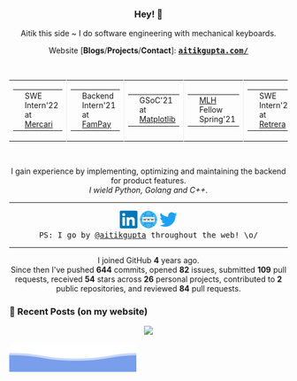 <h3 align="center"> Hey! 👋</h3>

<p align="center">
Aitik this side ~ I do software engineering with mechanical keyboards.
</p>

<p align="center">
Website [<b>Blogs</b>/<b>Projects</b>/<b>Contact</b>]:
<ins><samp><a href="https://aitikgupta.com/"> <b>aitikgupta.com/</b></a></samp></ins>
</p>
<br>

<table align="center">
  <tr>
    <td style="border-right: 1px solid #eeeeef;">
      <table>
        <tr>
          <td>
            <img alt="Mercari" title="Mercari" style="height:20px;" src="assets/mercari.png">
          </td>
          <td>
            SWE Intern'22 at <a href="">Mercari</a>
          </td>
        </tr>
      </table>
    </td>
    <td style="border-right: 1px solid #eeeeef;">
      <table>
        <tr>
          <td>
            <img alt="FamPay" title="FamPay" style="height:20px;" src="assets/fampay.webp">
          </td>
          <td>
            Backend Intern'21 at <a href="https://fampay.in/">FamPay</a>
          </td>
        </tr>
      </table>
    </td>
    <td style="border-right: 1px solid #eeeeef;">
      <table>
        <tr>
          <td>
            <img alt="GSoC" title="GSoC" style="height:20px;" src="assets/gsoc.webp">
          </td>
          <td>
            GSoC'21 at <a href="https://summerofcode.withgoogle.com/projects/#5941691627864064">Matplotlib</a>
          </td>
        </tr>
      </table>
    </td>
    <td style="border-right: 1px solid #eeeeef;">
      <table>
        <tr>
          <td>
            <img alt="MLH" title="MLH" style="height:20px;" src="assets/mlh.webp">
          </td>
          <td>
            <a href="http://fellowship.mlh.io/">MLH</a> Fellow Spring'21
          </td>
        </tr>
      </table>
    </td>
    <td style="border-right: 1px solid #eeeeef;">
      <table>
        <tr>
          <td>
            <img alt="Retrera" title="Retrera" style="height:20px;" src="assets/retrera.webp">
          </td>
          <td>
            SWE Intern'21 at <a href="https://retrera.com/">Retrera</a>
          </td>
        </tr>
      </table>
    </td>
    <td>
      <table>
        <tr>
          <td>
            <img alt="RapidQuest" title="RapidQuest" style="height:20px;" src="assets/rapidquest.webp">
          </td>
          <td>
            SWE Intern'20 at <a href="https://rapidquest.in/">RapidQuest</a>
          </td>
        </tr>
      </table>
    </td>
  </tr>
</table>
<br>

<p align="center">
I gain experience by implementing, optimizing and maintaining the backend for product features.<br>
<i>I wield Python, Golang and C++.</i>
</p><hr>
<p align="center">
<a href="https://linkedin.com/in/aitikgupta"><img alt="LinkedIn - /aitikgupta" title="LinkedIn - /aitikgupta" height="32" width="32" src="assets/linkedin.svg"></a>
<a href="https://aitikgupta.com/"><img alt="Personal Website - Aitik Gupta" title="Personal Website - Aitik Gupta" height="32" width="32" src="assets/internet.svg"></a>
<a href="https://twitter.com/aitikgupta"><img alt="Twitter - /aitikgupta" title="Twitter - /aitikgupta" height="32" width="32" src="assets/twitter.svg"></a><br/>
<samp>PS: I go by <ins>@aitikgupta</ins> throughout the web! \o/</samp>
</p><hr>
<p align="center">
I joined GitHub <b>4</b> years ago.<br>
Since then I've pushed <b>644</b> commits, opened <b>82</b> issues, submitted <b>109</b> pull requests, received <b>54</b> stars across <b>26</b> personal projects, contributed to <b>2</b> public repositories, and reviewed <b>84</b> pull requests.
</p>

### 📕 Recent Posts (on my website)
<!-- BLOG-POST-LIST:START -->
<!-- BLOG-POST-LIST:END -->

<p align="center">
<img src="https://visitor-badge.laobi.icu/badge?page_id=aitikgupta"/>       
</p>

![Aitik Gupta](./assets/bottom_header.svg)